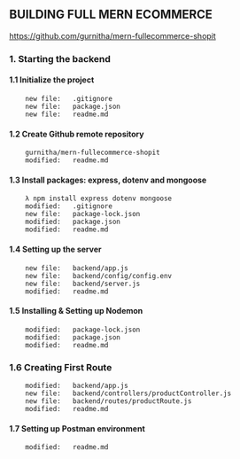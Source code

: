 ## BUILDING FULL MERN ECOMMERCE

https://github.com/gurnitha/mern-fullecommerce-shopit

### 1. Starting the backend

#### 1.1 Initialize the project 

        new file:   .gitignore
        new file:   package.json
        new file:   readme.md

#### 1.2 Create Github remote repository

        gurnitha/mern-fullecommerce-shopit
        modified:   readme.md

#### 1.3 Install packages: express, dotenv and mongoose

		λ npm install express dotenv mongoose
        modified:   .gitignore
        new file:   package-lock.json
        modified:   package.json
        modified:   readme.md

#### 1.4 Setting up the server

        new file:   backend/app.js
        new file:   backend/config/config.env
        new file:   backend/server.js
        modified:   readme.md

#### 1.5 Installing & Setting up Nodemon

        modified:   package-lock.json
        modified:   package.json
        modified:   readme.md

### 1.6 Creating First Route

        modified:   backend/app.js
        new file:   backend/controllers/productController.js
        new file:   backend/routes/productRoute.js
        modified:   readme.md

#### 1.7 Setting up Postman environment

        modified:   readme.md





































































































































































